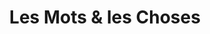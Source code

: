 ---
title: "Les Mots & les Choses"
url: /boulogne-billancourt/les-mots-et-les-choses/
shop: livres
---
